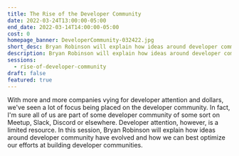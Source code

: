 ```yaml
---
title: The Rise of the Developer Community
date: 2022-03-24T13:00:00-05:00
end_date: 2022-03-14T14:00:00-05:00
cost: 0
homepage_banner: DeveloperCommunity-032422.jpg
short_desc: Bryan Robinson will explain how ideas around developer community have evolved and how we can best optimize our efforts at building developer communities.
description: Bryan Robinson will explain how ideas around developer community have evolved and how we can best optimize our efforts at building developer communities.
sessions:
  - rise-of-developer-community
draft: false
featured: true
---
```


With more and more companies vying for developer attention and dollars, we've seen a lot of focus being placed on the developer community. In fact, I'm sure all of us are part of some developer community of some sort on Meetup, Slack, Discord or elsewhere. Developer attention, however, is a limited resource. In this session, Bryan Robinson will explain how ideas around developer community have evolved and how we can best optimize our efforts at building developer communities.
